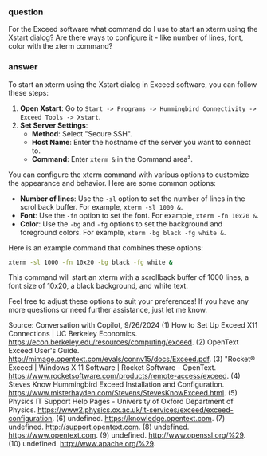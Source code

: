### question

For the Exceed software what command do I use to start an xterm using the Xstart dialog? Are there ways to configure it - like number of lines, font, color with the xterm command?

### answer

To start an xterm using the Xstart dialog in Exceed software, you can follow these steps:

1. **Open Xstart**: Go to `Start -> Programs -> Hummingbird Connectivity -> Exceed Tools -> Xstart`.
2. **Set Server Settings**:
   - **Method**: Select "Secure SSH".
   - **Host Name**: Enter the hostname of the server you want to connect to.
   - **Command**: Enter `xterm &` in the Command area³.

You can configure the xterm command with various options to customize the appearance and behavior. Here are some common options:

- **Number of lines**: Use the `-sl` option to set the number of lines in the scrollback buffer. For example, `xterm -sl 1000 &`.
- **Font**: Use the `-fn` option to set the font. For example, `xterm -fn 10x20 &`.
- **Color**: Use the `-bg` and `-fg` options to set the background and foreground colors. For example, `xterm -bg black -fg white &`.

Here is an example command that combines these options:

```sh
xterm -sl 1000 -fn 10x20 -bg black -fg white &
```

This command will start an xterm with a scrollback buffer of 1000 lines, a font size of 10x20, a black background, and white text.

Feel free to adjust these options to suit your preferences! If you have any more questions or need further assistance, just let me know.

Source: Conversation with Copilot, 9/26/2024
(1) How to Set Up Exceed X11 Connections | UC Berkeley Economics. https://econ.berkeley.edu/resources/computing/exceed.
(2) OpenText Exceed User's Guide. http://mimage.opentext.com/evals/connv15/docs/Exceed.pdf.
(3) "Rocket® Exceed | Windows X 11 Software | Rocket Software - OpenText. https://www.rocketsoftware.com/products/remote-access/exceed.
(4) Steves Know Hummingbird Exceed Installation and Configuration. https://www.misterhayden.com/Stevens/StevesKnowExceed.html.
(5) Physics IT Support Help Pages - University of Oxford Department of Physics. https://www2.physics.ox.ac.uk/it-services/exceed/exceed-configuration.
(6) undefined. https://knowledge.opentext.com.
(7) undefined. http://support.opentext.com.
(8) undefined. https://www.opentext.com.
(9) undefined. http://www.openssl.org/%29.
(10) undefined. http://www.apache.org/%29.
